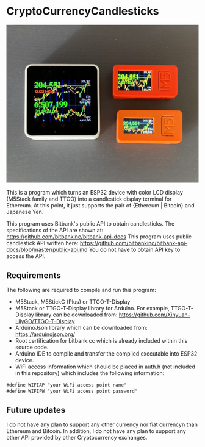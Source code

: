 # CryptoCurrencyCandlesticks

![Running Image](images/M5family.jpeg "Running Image")

This is a program which turns an ESP32 device with color LCD display (M5Stack family and TTGO) into a candlestick display terminal for Ethereum. At this point, it just supports the pair of {Ethereum | Bitcoin} and Japanese Yen.

This program uses Bitbank's public API to obtain candlesticks. The specifications of the API are shown at: https://github.com/bitbankinc/bitbank-api-docs
This program uses public candlestick API written here: https://github.com/bitbankinc/bitbank-api-docs/blob/master/public-api.md
You do not have to obtain API key to access the API.

## Requirements

The following are required to compile and run this program:

- M5Stack, M5StickC (Plus) or TTGO-T-Display
- M5Stack or TTGO-T-Display library for Arduino. For example, TTGO-T-Display library can be downloaded from: https://github.com/Xinyuan-LilyGO/TTGO-T-Display
- ArduinoJson library which can be downloaded from: https://arduinojson.org/
- Root certification for bitbank.cc which is already included within this source code.
- Arduino IDE to compile and transfer the compiled executable into ESP32 device.
- WiFi access information which should be placed in auth.h (not included in this repository) which includes the following information:

```
#define WIFIAP "your WiFi access point name"
#define WIFIPW "your WiFi access point password"
```

## Future updates

I do not have any plan to support any other currency nor fiat currencyn than Ethereum and Bitcoin. In addition, I do not have any plan to support any other API provided by other Cryptocurrency exchanges.
